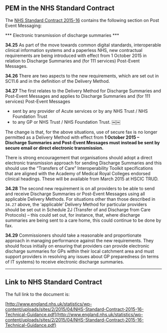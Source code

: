 ## PEM in the NHS Standard Contract

The [NHS Standard Contract 2015-16](http://www.england.nhs.uk/statistics/wp-content/uploads/sites/2/2015/04/NHS-Standard-Contract-2015-16-Technical-Guidance.pdf) contains the following section on Post Event Messaging:

*** Electronic transmission of discharge summaries ***

**34.25** As part of the move towards common digital standards, interoperable clinical information systems and a paperless NHS, new contractual requirements are being introduced with effect from 1 October 2015 in relation to Discharge Summaries and (for 111 services) Post-Event Messages.

**34.26** There are two aspects to the new requirements, which are set out in SC11.6 and in the definition of the Delivery Method.

**34.27** The first relates to the Delivery Method for Discharge Summaries and Post-Event Messages and applies to Discharge Summaries and (for 111 services) Post-Event Messages

+ sent by any provider of Acute services or by any NHS Trust / NHS Foundation Trust
+ to any GP or NHS Trust / NHS Foundation Trust.
￼￼

The change is that, for the above situations, use of secure fax is no longer permitted as a Delivery Method with effect from **1 October 2015 – Discharge Summaries and Post-Event Messages must instead be sent by secure email or direct electronic transmission.**

There is strong encouragement that organisations should adopt a direct electronic transmission approach for sending Discharge Summaries and this should use the “Transfers of Care” Interoperability Toolkit specifications that are aligned with the Academy of Medical Royal Colleges endorsed clinical headings. These will be available from March 2015 at HSCIC TRUD.


**34.28** The second new requirement is on all providers to be able to send and receive Discharge Summaries or Post-Event Messages using all applicable Delivery Methods. For situations other than those described in `34.27` above, the ‘applicable’ Delivery Method for particular providers should be set out in Schedule 2J (Transfer of and Discharge from Care Protocols) – this could set out, for instance, that, where discharge summaries are being sent to a care home, this could continue to be done by fax.


**34.29** Commissioners should take a reasonable and proportionate approach in managing performance against the new requirements. They should focus initially on ensuring that providers can provide electronic discharge summaries for GPs within their local catchment area and must support providers in resolving any issues about GP preparedness (in terms of IT systems) to receive electronic discharge summaries.

---

## Link to NHS Standard Contract
The full link to the document is:

[http://www.england.nhs.uk/statistics/wp-content/uploads/sites/2/2015/04/NHS-Standard-Contract-2015-16-Technical-Guidance.pdf](http://www.england.nhs.uk/statistics/wp-content/uploads/sites/2/2015/04/NHS-Standard-Contract-2015-16-Technical-Guidance.pdf)
